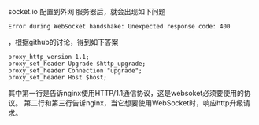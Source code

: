 socket.io 配置到外网 服务器后，就会出现如下问题

    Error during WebSocket handshake: Unexpected response code: 400

，根据github的讨论，得到如下答案
```
proxy_http_version 1.1;
proxy_set_header Upgrade $http_upgrade;
proxy_set_header Connection "upgrade";
proxy_set_header Host $host;
```
其中第一行是告诉nginx使用HTTP/1.1通信协议，这是websoket必须要使用的协议。
第二行和第三行告诉nginx，当它想要使用WebSocket时，响应http升级请求。

